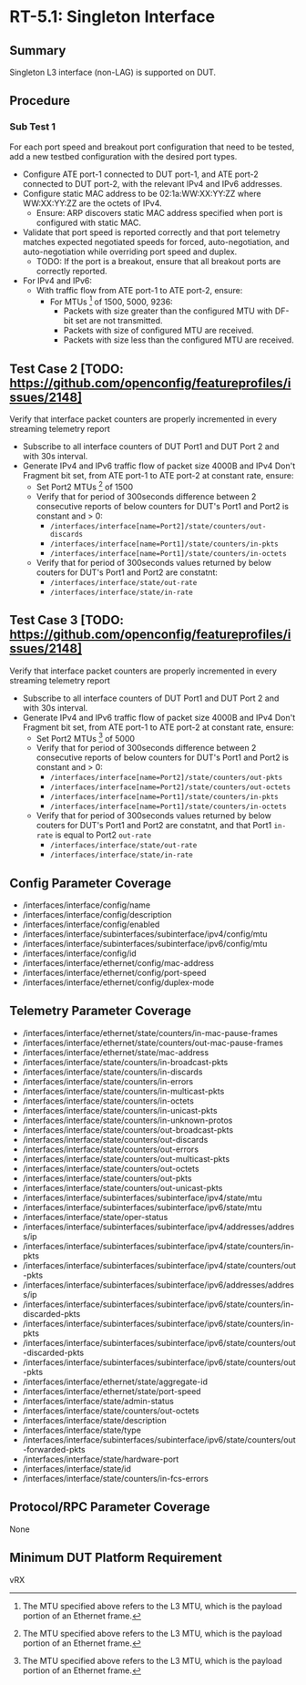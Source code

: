 # RT-5.1: Singleton Interface

## Summary

Singleton L3 interface (non-LAG) is supported on DUT.

## Procedure

### Sub Test 1

For each port speed and breakout port configuration that need to be tested, add
a new testbed configuration with the desired port types.

* Configure ATE port-1 connected to DUT port-1, and ATE port-2 connected to
    DUT port-2, with the relevant IPv4 and IPv6 addresses.
* Configure static MAC address to be 02:1a:WW:XX:YY:ZZ where WW:XX:YY:ZZ are
    the octets of IPv4.
  * Ensure: ARP discovers static MAC address specified when port is
        configured with static MAC.
* Validate that port speed is reported correctly and that port telemetry
    matches expected negotiated speeds for forced, auto-negotiation, and
    auto-negotiation while overriding port speed and duplex.
  * TODO: If the port is a breakout, ensure that all breakout ports are
        correctly reported.
* For IPv4 and IPv6:
  * With traffic flow from ATE port-1 to ATE port-2, ensure:
    * For MTUs [^1] of 1500, 5000, 9236:
      * Packets with size greater than the configured MTU with DF-bit
                set are not transmitted.
      * Packets with size of configured MTU are received.
      * Packets with size less than the configured MTU are received.
## Test Case 2 [TODO: https://github.com/openconfig/featureprofiles/issues/2148]
Verify that interface packet counters are properly incremented in every streaming telemetry report
* Subscribe to all interface counters of DUT Port1 and DUT Port 2 and with 30s interval.
* Generate IPv4 and IPv6  traffic flow of packet size 4000B and IPv4 Don't Fragment bit set,  from ATE port-1 to ATE port-2 at constant rate, ensure:
    * Set Port2 MTUs [^1] of 1500
    * Verify that  for period of 300seconds difference between 2 consecutive reports of below counters for DUT's Port1 and Port2 is constant and > 0:
      * `/interfaces/interface[name=Port2]/state/counters/out-discards`
      * `/interfaces/interface[name=Port1]/state/counters/in-pkts`
      * `/interfaces/interface[name=Port1]/state/counters/in-octets`
    * Verify that  for period of 300seconds values returned by below couters for DUT's Port1 and Port2 are constatnt:
      * `/interfaces/interface/state/out-rate`
      * `/interfaces/interface/state/in-rate`
## Test Case 3 [TODO: https://github.com/openconfig/featureprofiles/issues/2148]
Verify that interface packet counters are properly incremented in every streaming telemetry report
* Subscribe to all interface counters of DUT Port1 and DUT Port 2 and with 30s interval.
* Generate IPv4 and IPv6  traffic flow of packet size 4000B and IPv4 Don't Fragment bit set,  from ATE port-1 to ATE port-2 at constant rate, ensure:
    * Set Port2 MTUs [^1] of 5000
    * Verify that  for period of 300seconds difference between 2 consecutive reports of below counters for DUT's Port1 and Port2 is constant and > 0:
      * `/interfaces/interface[name=Port2]/state/counters/out-pkts`
      * `/interfaces/interface[name=Port2]/state/counters/out-octets`
      * `/interfaces/interface[name=Port1]/state/counters/in-pkts`
      * `/interfaces/interface[name=Port1]/state/counters/in-octets`
    * Verify that  for period of 300seconds values returned by below couters for DUT's Port1 and Port2 are constatnt, and that Port1 `in-rate` is equal to Port2 `out-rate`
      * `/interfaces/interface/state/out-rate`
      * `/interfaces/interface/state/in-rate`
      

[^1]: The MTU specified above refers to the L3 MTU, which is the payload portion
    of an Ethernet frame.

## Config Parameter Coverage

* /interfaces/interface/config/name
* /interfaces/interface/config/description
* /interfaces/interface/config/enabled
* /interfaces/interface/subinterfaces/subinterface/ipv4/config/mtu
* /interfaces/interface/subinterfaces/subinterface/ipv6/config/mtu
* /interfaces/interface/config/id
* /interfaces/interface/ethernet/config/mac-address
* /interfaces/interface/ethernet/config/port-speed
* /interfaces/interface/ethernet/config/duplex-mode

## Telemetry Parameter Coverage

* /interfaces/interface/ethernet/state/counters/in-mac-pause-frames
* /interfaces/interface/ethernet/state/counters/out-mac-pause-frames
* /interfaces/interface/ethernet/state/mac-address
* /interfaces/interface/state/counters/in-broadcast-pkts
* /interfaces/interface/state/counters/in-discards
* /interfaces/interface/state/counters/in-errors
* /interfaces/interface/state/counters/in-multicast-pkts
* /interfaces/interface/state/counters/in-octets
* /interfaces/interface/state/counters/in-unicast-pkts
* /interfaces/interface/state/counters/in-unknown-protos
* /interfaces/interface/state/counters/out-broadcast-pkts
* /interfaces/interface/state/counters/out-discards
* /interfaces/interface/state/counters/out-errors
* /interfaces/interface/state/counters/out-multicast-pkts
* /interfaces/interface/state/counters/out-octets
* /interfaces/interface/state/counters/out-pkts
* /interfaces/interface/state/counters/out-unicast-pkts
* /interfaces/interface/subinterfaces/subinterface/ipv4/state/mtu
* /interfaces/interface/subinterfaces/subinterface/ipv6/state/mtu
* /interfaces/interface/state/oper-status
* /interfaces/interface/subinterfaces/subinterface/ipv4/addresses/address/ip
* /interfaces/interface/subinterfaces/subinterface/ipv4/state/counters/in-pkts
* /interfaces/interface/subinterfaces/subinterface/ipv4/state/counters/out-pkts
* /interfaces/interface/subinterfaces/subinterface/ipv6/addresses/address/ip
* /interfaces/interface/subinterfaces/subinterface/ipv6/state/counters/in-discarded-pkts
* /interfaces/interface/subinterfaces/subinterface/ipv6/state/counters/in-pkts
* /interfaces/interface/subinterfaces/subinterface/ipv6/state/counters/out-discarded-pkts
* /interfaces/interface/subinterfaces/subinterface/ipv6/state/counters/out-pkts
* /interfaces/interface/ethernet/state/aggregate-id
* /interfaces/interface/ethernet/state/port-speed
* /interfaces/interface/state/admin-status
* /interfaces/interface/state/counters/out-octets
* /interfaces/interface/state/description
* /interfaces/interface/state/type
* /interfaces/interface/subinterfaces/subinterface/ipv6/state/counters/out-forwarded-pkts
* /interfaces/interface/state/hardware-port
* /interfaces/interface/state/id
* /interfaces/interface/state/counters/in-fcs-errors

## Protocol/RPC Parameter Coverage

None

## Minimum DUT Platform Requirement

vRX
